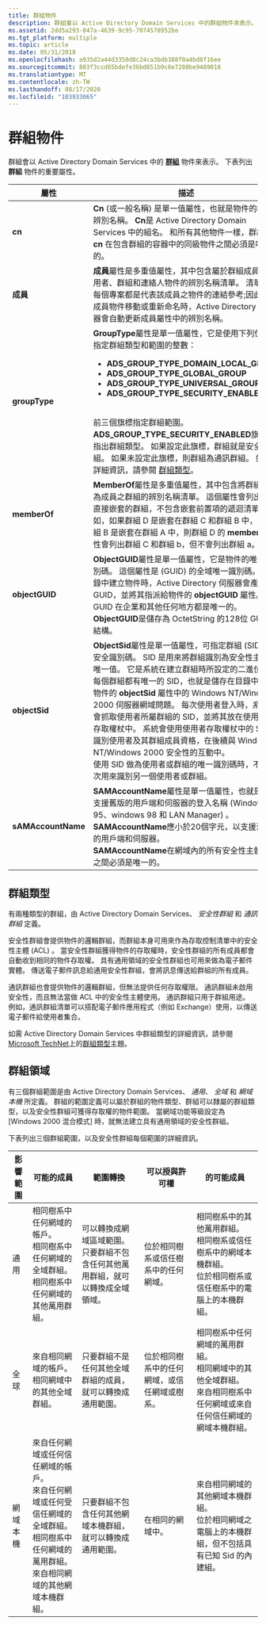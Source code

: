 ```yaml
---
title: 群組物件
description: 群組會以 Active Directory Domain Services 中的群組物件來表示。
ms.assetid: 2dd5a293-047a-4639-9c95-7074578952be
ms.tgt_platform: multiple
ms.topic: article
ms.date: 05/31/2018
ms.openlocfilehash: a935d2a44d3350d8c24ca3bdb388f0a4bd8f16ee
ms.sourcegitcommit: 803f3ccd65bdefe36bd851b9c6e7280be9489016
ms.translationtype: MT
ms.contentlocale: zh-TW
ms.lasthandoff: 08/17/2020
ms.locfileid: "103933065"
---
```

# <a name="group-objects"></a>群組物件

群組會以 Active Directory Domain Services 中的 [**群組**](/windows/desktop/ADSchema/c-group) 物件來表示。 下表列出 **群組** 物件的重要屬性。



<table>
<colgroup>
<col style="width: 50%" />
<col style="width: 50%" />
</colgroup>
<thead>
<tr class="header">
<th>屬性</th>
<th>描述</th>
</tr>
</thead>
<tbody>
<tr class="odd">
<td><strong>cn</strong></td>
<td><strong>Cn</strong> (或一般名稱) 是單一值屬性，也就是物件的相對辨別名稱。 <strong>Cn</strong>是 Active Directory Domain Services 中的組名。 和所有其他物件一樣，群組的 <strong>cn</strong> 在包含群組的容器中的同級物件之間必須是唯一的。<br/></td>
</tr>
<tr class="even">
<td><strong>成員</strong></td>
<td><strong>成員</strong>屬性是多重值屬性，其中包含屬於群組成員之使用者、群組和連絡人物件的辨別名稱清單。 清單中的每個專案都是代表該成員之物件的連結參考;因此，當成員物件移動或重新命名時，Active Directory 伺服器會自動更新成員屬性中的辨別名稱。<br/></td>
</tr>
<tr class="odd">
<td><strong>groupType</strong></td>
<td><strong>GroupType</strong>屬性是單一值屬性，它是使用下列位旗標指定群組類型和範圍的整數：
<ul>
<li><strong>ADS_GROUP_TYPE_DOMAIN_LOCAL_GROUP</strong></li>
<li><strong>ADS_GROUP_TYPE_GLOBAL_GROUP</strong></li>
<li><strong>ADS_GROUP_TYPE_UNIVERSAL_GROUP</strong></li>
<li><strong>ADS_GROUP_TYPE_SECURITY_ENABLED</strong></li>
</ul>
<br/> 前三個旗標指定群組範圍。 <strong>ADS_GROUP_TYPE_SECURITY_ENABLED</strong>旗標會指出群組類型。 如果設定此旗標，群組就是安全性群組。 如果未設定此旗標，則群組為通訊群組。 如需詳細資訊，請參閱 <a href="#group-types">群組類型</a>。<br/></td>
</tr>
<tr class="even">
<td><strong>memberOf</strong></td>
<td><strong>MemberOf</strong>屬性是多重值屬性，其中包含將群組包含為成員之群組的辨別名稱清單。 這個屬性會列出群組直接嵌套的群組，不包含嵌套前置項的遞迴清單。 例如，如果群組 D 是嵌套在群組 C 和群組 B 中，而群組 B 是嵌套在群組 A 中，則群組 D 的 <strong>memberOf</strong> 屬性會列出群組 C 和群組 b，但不會列出群組 a。<br/></td>
</tr>
<tr class="odd">
<td><strong>objectGUID</strong></td>
<td><strong>ObjectGUID</strong>屬性是單一值屬性，它是物件的唯一識別碼。 這個屬性是 (GUID) 的全域唯一識別碼。 在目錄中建立物件時，Active Directory 伺服器會產生 GUID，並將其指派給物件的 <strong>objectGUID</strong> 屬性。 GUID 在企業和其他任何地方都是唯一的。<br/> <strong>ObjectGUID</strong>是儲存為 OctetString 的128位 GUID 結構。<br/></td>
</tr>
<tr class="even">
<td><strong>objectSid</strong></td>
<td><strong>ObjectSid</strong>屬性是單一值屬性，可指定群組 (SID) 的安全識別碼。 SID 是用來將群組識別為安全性主體的唯一值。 它是系統在建立群組時所設定的二進位值。<br/> 每個群組都有唯一的 SID，也就是儲存在目錄中群組物件的 <strong>objectSid</strong> 屬性中的 Windows NT/Windows 2000 伺服器網域問題。 每次使用者登入時，系統都會抓取使用者所屬群組的 SID，並將其放在使用者的存取權杖中。 系統會使用使用者存取權杖中的 Sid 來識別使用者及其群組成員資格，在後續與 Windows NT/Windows 2000 安全性的互動中。<br/> 使用 SID 做為使用者或群組的唯一識別碼時，不能再次用來識別另一個使用者或群組。<br/></td>
</tr>
<tr class="odd">
<td><strong>sAMAccountName</strong></td>
<td><strong>SAMAccountName</strong>屬性是單一值屬性，也就是用來支援舊版的用戶端和伺服器的登入名稱 (Windows 95、windows 98 和 LAN Manager) 。 <strong>SAMAccountName</strong>應小於20個字元，以支援舊版的用戶端和伺服器。<br/> <strong>SAMAccountName</strong>在網域內的所有安全性主體物件之間必須是唯一的。<br/></td>
</tr>
</tbody>
</table>



 

## <a name="group-types"></a>群組類型

有兩種類型的群組，由 Active Directory Domain Services、 *安全性群組* 和 *通訊群組* 定義。

安全性群組會提供物件的邏輯群組，而群組本身可用來作為存取控制清單中的安全性主體 (ACL) 。 當安全性群組獲得物件的存取權時，安全性群組的所有成員都會自動收到相同的物件存取權。 具有通用領域的安全性群組也可用來做為電子郵件實體。 傳送電子郵件訊息給通用安全性群組，會將訊息傳送給群組的所有成員。

通訊群組也會提供物件的邏輯群組，但無法提供任何存取權限。 通訊群組未啟用安全性，而且無法當做 ACL 中的安全性主體使用。 通訊群組只用于群組用途。 例如，通訊群組清單可以搭配電子郵件應用程式（例如 Exchange）使用，以傳送電子郵件給使用者集合。

如需 Active Directory Domain Services 中群組類型的詳細資訊，請參閱[Microsoft TechNet](https://technet.microsoft.com/default.aspx)上的[群組類型](/previous-versions/windows/it-pro/windows-server-2003/cc781446(v=ws.10))主題。

## <a name="group-scope"></a>群組領域

有三個群組範圍是由 Active Directory Domain Services、 *通用*、 *全域* 和 *網域本機* 所定義。 群組的範圍定義可以屬於群組的物件類型、群組可以隸屬的群組類型，以及安全性群組可獲得存取權的物件範圍。 當網域功能等級設定為 [Windows 2000 混合模式] 時，就無法建立具有通用領域的安全性群組。

下表列出三個群組範圍，以及安全性群組每個範圍的詳細資訊。

| 影響範圍                   | 可能的成員                                                                                                                                                                                                                                      | 範圍轉換                                                                                                                                                 | 可以授與許可權                                                       | 的可能成員                                                                                                                                                                                                  |
|-------------------------|-------------------------------------------------------------------------------------------------------------------------------------------------------------------------------------------------------------------------------------------------------|------------------------------------------------------------------------------------------------------------------------------------------------------------------|-----------------------------------------------------------------------------|---------------------------------------------------------------------------------------------------------------------------------------------------------------------------------------------------------------------|
| 通用<br/>    | 相同樹系中任何網域的帳戶。<br/> 相同樹系中任何網域的全域群組。<br/> 相同樹系中任何網域的其他萬用群組。<br/>                                                            | 可以轉換成網域區域範圍。<br/> 只要群組不包含任何其他萬用群組，就可以轉換成全域領域。<br/> | 位於相同樹系或信任樹系中的任何網域。<br/>            | 相同樹系中的其他萬用群組。<br/> 相同樹系或信任樹系中的網域本機群組。<br/> 位於相同樹系或信任樹系中的電腦上的本機群組。<br/>            |
| 全球<br/>       | 來自相同網域的帳戶。<br/> 相同網域中的其他全域群組。<br/>                                                                                                                                                        | 只要群組不是任何其他全域群組的成員，就可以轉換成通用範圍。<br/>                                                   | 位於相同樹系中的任何網域，或信任網域或樹系。<br/> | 相同樹系中任何網域的萬用群組。<br/> 相同網域中的其他全域群組。<br/> 來自相同樹系中任何網域或來自任何信任網域的網域本機群組。<br/> |
| 網域本機<br/> | 來自任何網域或任何信任網域的帳戶。<br/> 來自任何網域或任何受信任網域的全域群組。<br/> 相同樹系中任何網域的萬用群組。<br/> 來自相同網域的其他網域本機群組。<br/> | 只要群組不包含任何其他網域本機群組，就可以轉換成通用範圍。<br/>                                              | 在相同的網域中。<br/>                                          | 來自相同網域的其他網域本機群組。<br/> 位於相同網域之電腦上的本機群組，但不包括具有已知 Sid 的內建組。<br/>                                             |



 

 

